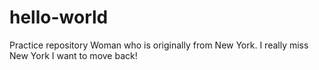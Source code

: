 # hello-world
Practice repository
Woman who is originally from New York. I really miss New York I want to move back! 
